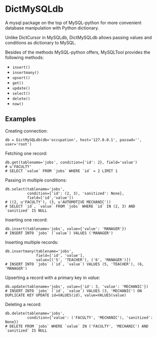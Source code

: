 # DictMySQLdb
A mysql package on the top of MySQL-python for more convenient database manipulation with Python dictionary.

Unlike DictCursor in MySQLdb, DictMySQLdb allows passing values and conditions as dictionary to MySQL.

Besides of the methods MySQL-python offers, MySQLTool provides the following methods:

* `insert()`
* `insertmany()`
* `upsert()`
* `get()`
* `update()`
* `select()`
* `delete()`
* `now()`

## Examples

Creating connection:

	db = DictMySQLdb(db='occupation', host='127.0.0.1', passwd='', user='root')
	
Fetching one record:

	db.get(tablename='jobs', condition={'id': 2}, field='value')
	# u'FACULTY'
	# SELECT `value` FROM `jobs` WHERE `id` = 2 LIMIT 1

Passing in multiple conditions:
				  
	db.select(tablename='jobs', 
			  condition={'id': (2, 3), 'sanitized': None},
			  field=['id','value'])
	# ((2, u'FACULTY'), (3, u'AUTOMOTIVE MECHANIC'))
	# SELECT `id`, `value` FROM `jobs` WHERE `id` IN (2, 3) AND `sanitized` IS NULL

Inserting one record:
	
	db.insert(tablename='jobs', value={'value': 'MANAGER'})
	# INSERT INTO `jobs` (`value`) VALUES ('MANAGER')

Inserting multiple records:
	
	db.insertmany(tablename='jobs', 
	              field=['id', 'value'], 
	              value=[('5', 'TEACHER'), ('6', 'MANAGER')])
	# INSERT INTO `jobs` (`id`, `value`) VALUES (5, 'TEACHER'), (6, 'MANAGER')

Upserting a record with a primary key in _value_:
	
	db.update(tablename='jobs', value={'id': 3, 'value': 'MECHANIC'})
	# INSERT INTO `jobs` (`id`, `value`) VALUES (3, 'MECHANIC') ON DUPLICATE KEY UPDATE id=VALUES(id), value=VALUES(value)

Deleting a record:

	db.delete(tablename='jobs', 
	          condition={'value': ('FACULTY', 'MECHANIC'), 'sanitized': None})
	# DELETE FROM `jobs` WHERE `value` IN ('FACULTY', 'MECHANIC') AND `sanitized` IS NULL
